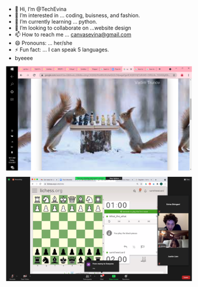 - 👋 Hi, I’m @TechEvina
- 👀 I’m interested in ... coding, buisness, and fashion.
- 🌱 I’m currently learning ... python.
- 💞️ I’m looking to collaborate on ...website design
- 📫 How to reach me ... canvasevina@gmail.com
- 😄 Pronouns: ... her/she
- ⚡ Fun fact: ... I can speak 5 languages.
- byeeee

![](https://github.com/TechEvina/TechEvina/blob/main/Screenshot%20(13).png)
<!---
TechEvina/TechEvina is a ✨ special ✨ repository because its `README.md` (this file) appears on your GitHub profile.
You can click the Preview link to take a look at your changes.
--->
![](https://github.com/TechEvina/TechEvina/blob/main/Screenshot%20(25).png)
